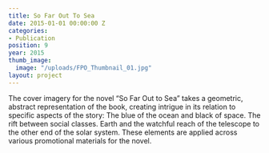 ```yaml
---
title: So Far Out To Sea
date: 2015-01-01 00:00:00 Z
categories:
- Publication
position: 9
year: 2015
thumb_image:
  image: "/uploads/FPO_Thumbnail_01.jpg"
layout: project
---
```


The cover imagery for the novel “So Far Out to Sea” takes a geometric, abstract representation of the book, creating intrigue in its relation to specific aspects of the story: The blue of the ocean and black of space. The rift between social classes. Earth and the watchful reach of the telescope to the other end of the solar system. These elements are applied across various promotional materials for the novel.